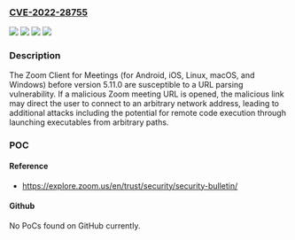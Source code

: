 ### [CVE-2022-28755](https://cve.mitre.org/cgi-bin/cvename.cgi?name=CVE-2022-28755)
![](https://img.shields.io/static/v1?label=Product&message=Zoom%20Client%20for%20Meetings%20(for%20Android%2C%20iOS%2C%20Linux%2C%20macOS%2C%20and%20Windows)&color=blue)
![](https://img.shields.io/static/v1?label=Product&message=Zoom%20VDI%20Windows%20Meeting%20Clients&color=blue)
![](https://img.shields.io/static/v1?label=Version&message=unspecified%20&color=brightgreen)
![](https://img.shields.io/static/v1?label=Vulnerability&message=CWE-20%20Improper%20Input%20Validation&color=brightgreen)

### Description

The Zoom Client for Meetings (for Android, iOS, Linux, macOS, and Windows) before version 5.11.0 are susceptible to a URL parsing vulnerability. If a malicious Zoom meeting URL is opened, the malicious link may direct the user to connect to an arbitrary network address, leading to additional attacks including the potential for remote code execution through launching executables from arbitrary paths.

### POC

#### Reference
- https://explore.zoom.us/en/trust/security/security-bulletin/

#### Github
No PoCs found on GitHub currently.


